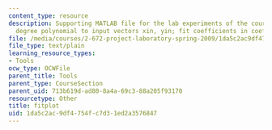 ```yaml
---
content_type: resource
description: Supporting MATLAB file for the lab experiments of the course. Fits n
  degree polynomial to input vectors xin, yin; fit coefficients in coeff.
file: /media/courses/2-672-project-laboratory-spring-2009/1da5c2ac9df4754fc7d31ed2a3576847_fitplot.m
file_type: text/plain
learning_resource_types:
- Tools
ocw_type: OCWFile
parent_title: Tools
parent_type: CourseSection
parent_uid: 713b619d-ad80-8a4a-69c3-88a205f93170
resourcetype: Other
title: fitplot
uid: 1da5c2ac-9df4-754f-c7d3-1ed2a3576847
---
```

